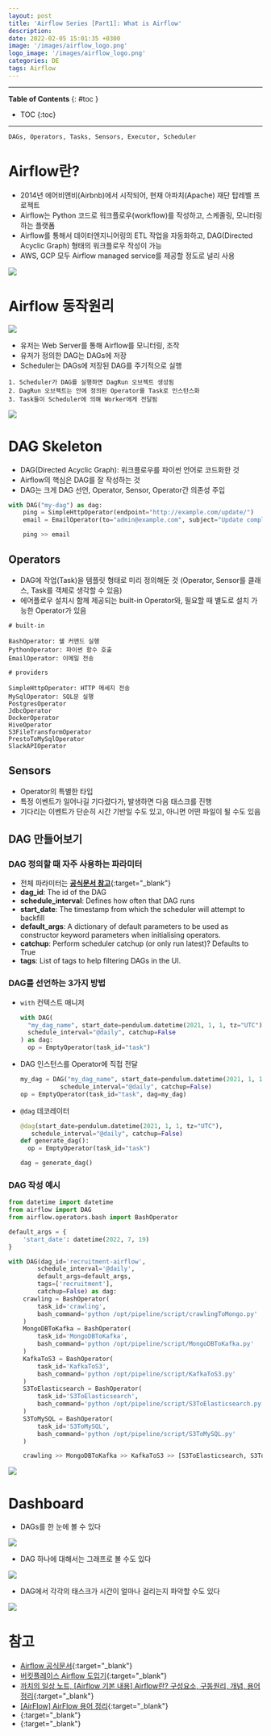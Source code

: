 ```yaml
---
layout: post
title: 'Airflow Series [Part1]: What is Airflow'
description: 
date: 2022-02-05 15:01:35 +0300
image: '/images/airflow_logo.png'
logo_image: '/images/airflow_logo.png'
categories: DE
tags: Airflow
---
```

---

**Table of Contents**
{: #toc }
*  TOC
{:toc}

---

```
DAGs, Operators, Tasks, Sensors, Executor, Scheduler
```

# Airflow란?

- 2014년 에어비앤비(Airbnb)에서 시작되어, 현재 아파치(Apache) 재단 탑레벨 프로젝트
- Airflow는 Python 코드로 워크플로우(workflow)를 작성하고, 스케줄링, 모니터링 하는 플랫폼
- Airflow를 통해서 데이터엔지니어링의 ETL 작업을 자동화하고, DAG(Directed Acyclic Graph) 형태의 워크플로우 작성이 가능
- AWS, GCP 모두 Airflow managed service를 제공할 정도로 널리 사용

![](/images/airflow_2.png)


# Airflow 동작원리

![](/images/airflow_1.png)

- 유저는 Web Server를 통해 Airflow를 모니터링, 조작
- 유저가 정의한 DAG는 DAGs에 저장
- Scheduler는 DAGs에 저장된 DAG를 주기적으로 실행
  
```
1. Scheduler가 DAG를 실행하면 DagRun 오브젝트 생성됨
2. DagRun 오브젝트는 안에 정의된 Operator를 Task로 인스턴스화
3. Task들이 Scheduler에 의해 Worker에게 전달됨
```

![](/images/airflow_3.png)

# DAG Skeleton

- DAG(Directed Acyclic Graph): 워크플로우를 파이썬 언어로 코드화한 것
- Airflow의 핵심은 DAG를 잘 작성하는 것
- DAG는 크게 DAG 선언, Operator, Sensor, Operator간 의존성 주입

```python
with DAG("my-dag") as dag:
    ping = SimpleHttpOperator(endpoint="http://example.com/update/")
    email = EmailOperator(to="admin@example.com", subject="Update complete")

    ping >> email
```

## Operators

- DAG에 작업(Task)을 템플릿 형태로 미리 정의해둔 것 (Operator, Sensor를 클래스, Task를 객체로 생각할 수 있음)
- 에어플로우 설치시 함께 제공되는 built-in Operator와, 필요할 때 별도로 설치 가능한 Operator가 있음

```
# built-in

BashOperator: 쉘 커맨드 실행
PythonOperator: 파이썬 함수 호출
EmailOperator: 이메일 전송
```

```
# providers

SimpleHttpOperator: HTTP 메세지 전송
MySqlOperator: SQL문 실행
PostgresOperator
JdbcOperator
DockerOperator
HiveOperator
S3FileTransformOperator
PrestoToMySqlOperator
SlackAPIOperator
```

## Sensors

- Operator의 특별한 타입
- 특정 이벤트가 일어나길 기다렸다가, 발생하면 다음 태스크를 진행
- 기다리는 이벤트가 단순히 시간 기반일 수도 있고, 아니면 어떤 파일이 될 수도 있음

## DAG 만들어보기

### DAG 정의할 때 자주 사용하는 파라미터
- 전체 파라미터는 [**공식문서 참고**](https://airflow.apache.org/docs/apache-airflow/stable/_api/airflow/models/dag/index.html){:target="_blank"}
- **dag_id**: The id of the DAG
- **schedule_interval**: Defines how often that DAG runs
- **start_date**: The timestamp from which the scheduler will attempt to backfill
- **default_args**: A dictionary of default parameters to be used as constructor keyword parameters when initialising operators. 
- **catchup**: Perform scheduler catchup (or only run latest)? Defaults to True
- **tags**: List of tags to help filtering DAGs in the UI.

### DAG를 선언하는 3가지 방법

- `with` 컨텍스트 매니저
  ```python
  with DAG(
    "my_dag_name", start_date=pendulum.datetime(2021, 1, 1, tz="UTC"),
    schedule_interval="@daily", catchup=False
  ) as dag:
    op = EmptyOperator(task_id="task")
  ```
- DAG 인스턴스를 Operator에 직접 전달
  ```python
  my_dag = DAG("my_dag_name", start_date=pendulum.datetime(2021, 1, 1, tz="UTC"),
             schedule_interval="@daily", catchup=False)
  op = EmptyOperator(task_id="task", dag=my_dag)
  ```
- `@dag` 데코레이터
  ```python
  @dag(start_date=pendulum.datetime(2021, 1, 1, tz="UTC"),
     schedule_interval="@daily", catchup=False)
  def generate_dag():
    op = EmptyOperator(task_id="task")

  dag = generate_dag()
  ```

### DAG 작성 예시

```python
from datetime import datetime
from airflow import DAG
from airflow.operators.bash import BashOperator

default_args = {
    'start_date': datetime(2022, 7, 19)
}

with DAG(dag_id='recruitment-airflow',
        schedule_interval='@daily',
        default_args=default_args,
        tags=['recruitment'],
        catchup=False) as dag:
    crawling = BashOperator(
        task_id='crawling',
        bash_command='python /opt/pipeline/script/crawlingToMongo.py'
    )
    MongoDBToKafka = BashOperator(
        task_id='MongoDBToKafka',
        bash_command='python /opt/pipeline/script/MongoDBToKafka.py'
    )
    KafkaToS3 = BashOperator(
        task_id='KafkaToS3',
        bash_command='python /opt/pipeline/script/KafkaToS3.py'
    )
    S3ToElasticsearch = BashOperator(
        task_id='S3ToElasticsearch',
        bash_command='python /opt/pipeline/script/S3ToElasticsearch.py'
    )
    S3ToMySQL = BashOperator(
        task_id='S3ToMySQL',
        bash_command='python /opt/pipeline/script/S3ToMySQL.py'
    )

    crawling >> MongoDBToKafka >> KafkaToS3 >> [S3ToElasticsearch, S3ToMySQL]
```

![](/images/airflow_4.png)

# Dashboard

- DAGs를 한 눈에 볼 수 있다

![](/images/airflow_5.png)

- DAG 하나에 대해서는 그래프로 볼 수도 있다

![](/images/airflow_6.png)

- DAG에서 각각의 태스크가 시간이 얼마나 걸리는지 파악할 수도 있다

![](/images/airflow_7.png)


# 참고

- [Airflow 공식문서](https://airflow.apache.org/docs/apache-airflow/stable/concepts/index.html){:target="_blank"}
- [버킷플레이스 Airflow 도입기](https://www.bucketplace.com/post/2021-04-13-%EB%B2%84%ED%82%B7%ED%94%8C%EB%A0%88%EC%9D%B4%EC%8A%A4-airflow-%EB%8F%84%EC%9E%85%EA%B8%B0/){:target="_blank"}
- [까치의 일상 노트, [Airflow 기본 내용] Airflow란? 구성요소, 구동원리, 개념, 용어 정리](https://magpienote.tistory.com/192){:target="_blank"}
- [[AirFlow] AirFlow 용어 정리](https://velog.io/@makengi/AirFlow-AirFlow-%EC%9A%A9%EC%96%B4-%EC%A0%95%EB%A6%AC){:target="_blank"}
- [](){:target="_blank"}
- [](){:target="_blank"}